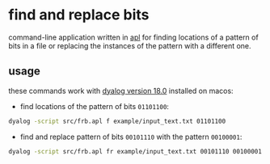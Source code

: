 # find and replace bits

command-line application written in
[apl](https://en.wikipedia.org/wiki/APL_(programming_language)) for finding
locations of a pattern of bits in a file or replacing the instances of the
pattern with a different one.

## usage

these commands work with
[dyalog version 18.0](https://www.dyalog.com/dyalog/dyalog-versions/180.htm)
installed on macos:

* find locations of the pattern of bits `01101100`:

```sh
dyalog -script src/frb.apl f example/input_text.txt 01101100
```

* find and replace pattern of bits `00101110` with the pattern `00100001`:

```sh
dyalog -script src/frb.apl fr example/input_text.txt 00101110 00100001 example/output_text.txt
```
